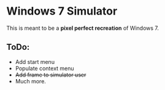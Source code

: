 # Windows 7 Simulator
This is meant to be a **pixel perfect recreation** of Windows 7.

## ToDo:
- Add start menu
- Populate context menu
- ~~Add frame to simulator user~~
- Much more.
